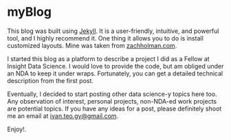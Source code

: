 # myBlog 

This blog was built using [Jekyll](https://github.com/mojombo/jekyll).
It is a user-friendly, intuitive, and powerful tool, and I highly recommend it.
One thing it allows you to do is install customized layouts. Mine was taken from
[zachholman.com](http://zachholman.com/).

I started this blog as a platform to describe a project I did as a Fellow at Insight
Data Science. I would love to provide the code, but am obliged under an NDA to keep it under wraps.
Fortunately, you can get a detailed technical description from the first post. 

Eventually, I decided to start posting other data science-y topics here too. Any observation of interest,
personal projects, non-NDA-ed work projects are potential topics. If you have any ideas for a post, please
definitely shoot me an email at [ivan.teo.gy@gmail.com](mailto:ivan.teo.gy@gmail.com).

Enjoy!.
